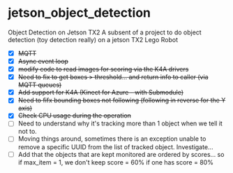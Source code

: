# jetson_object_detection
Object Detection on Jetson TX2
A subsent of a project to do object detection (toy detection really) on a jetson TX2 Lego Robot

- [X] ~~MQTT~~
- [X] ~~Async event loop~~
- [X] ~~modify code to read images for scoring via the K4A drivers~~
- [x] ~~Need to fix to get boxes > threshold... and return info to caller (via MQTT queues)~~
- [X] ~~Add support for K4A (Kinect for Azure - with Submodule)~~
- [X] ~~Need to fifx bounding boxes not following (following in reverse for the Y axis)~~
- [X] ~~Check CPU usage during the operation~~
- [ ] Need to understand why it's tracking more than 1 object when we tell it not to.
- [ ] Moving things around, sometimes there is an exception unable to remove a specific UUID from the list of tracked object. Investigate...
- [ ] Add that the objects that are kept monitored are ordered by scores... so if max_item = 1, we don't keep score = 60% if one has score = 80%